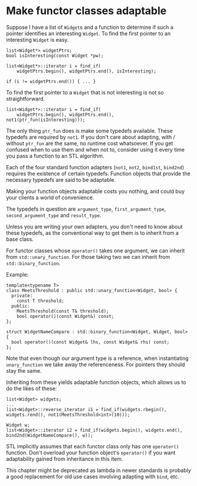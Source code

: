 # Make functor classes adaptable

Suppose I have a list of `Widget`s and a function to determine if such a pointer identifies an interesting `Widget`.
To find the first pointer to an interesting `Widget` is easy.
```
list<Widget*> widgetPtrs;
bool isInteresting(const Widget *pw);

list<Widget*>::iterator i = find_if(
    widgetPtrs.begin(), widgetPtrs.end(), isInteresting);

if (i != widgetPtrs.end()) { ... }
```

To find the first pointer to a `Widget` that is not interesting is not so straightforward.
```
list<Widget*>::iterator i = find_if(
    widgetPtrs.begin(), widgetPtrs.end(), not1(ptr_fun(isInteresting)));
```

The only thing `ptr_fun` does is make some typedefs available.
These typedefs are required by `not1`.
If you don't care about adapting, with / without `ptr_fun` are the same, no runtime cost whatsoever.
If you get confused when to use them and when not to, consider using it every time you pass a function to an STL algorithm.

Each of the four standard function adapters (`not1`, `not2`, `bind1st`, `bind2nd`) requires the existence of certain typedefs.
Function objects that provide the necessary typedefs are said to be adaptable.

Making your function objects adaptable costs you nothing, and could buy your clients a world of convenience.

The typedefs in question are `argument_type`, `first_argument_type`, `second_argument_type` and `result_type`.

Unless you are writing your own adapters, you don't need to know about these typedefs, as the conventional way to get them is to inherit from a base class.

For functor classes whose `operator()` takes one argument, we can inherit from `std::unary_function`.
For those taking two we can inherit from `std::binary_function`.

Example:
```
template<typename T>
class MeetsThreshold : public std::unary_function<Widget, bool> {
  private:
    const T threshold;
  public:
    MeetsThreshold(const T& threshold);
    bool operator()(const Widget&) const;
};

struct WidgetNameCompare : std::binary_function<Widget, Widget, bool> {
  bool operator()(const Widget& lhs, const Widget& rhs) const;
};
```

Note that even though our argument type is a reference, when instantiating `unary_function` we take away the referenceness.
For pointers they should stay the same.

Inheriting from these yields adaptable function objects, which allows us to do the likes of these:
```
list<Widget> widgets;
...
list<Widget>::reverse_iterator i1 = find_if(widgets.rbegin(), widgets.rend(), not1(MeetsThreshold<int>(10)));

Widget w;
list<Widget>::iterator i2 = find_if(widgets.begin(), widgets.end(), bind2nd(WidgetNameCompare(), w));
```

STL implicitly assumes that each functor class only has one `operator()` function.
Don't overload your function object's `operator()` if you want adaptability gained from inheritance in this item.

This chapter might be deprecated as lambda in newer standards is probably a good replacement for old use cases involving adapting with `bind`, etc.
